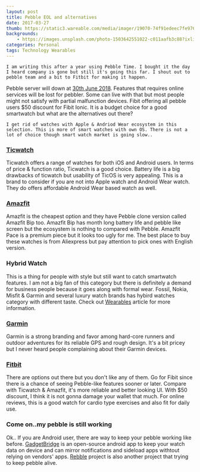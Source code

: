 ```yaml
---
layout: post
title: Pebble EOL and alternatives
date: 2017-03-27
thumb: https://static3.wareable.com/media/imager/19070-74f91edeec7fe97645906ddacc50ce5b.jpg
backgrounds: 
    - https://images.unsplash.com/photo-1503642551022-c011aafb3c88?ixlib=rb-0.3.5&s=e5622c03742b6cab924dcca9242f15d9&auto=format&fit=crop&w=1500&q=80
categories: Personal    
tags: Technology Wearables 
--- 
```

    I am writing this after a year using Pebble Time. I bought it the day I heard company is gone but still it's going this far. I shout out to pebble team and a bit to Fitbit for making it happen.

Pebble server will down at [30th June 2018](https://t.co/3zmZAqElO5). Features that requires online services will be lost for pebbler. Some can live with that but most people might not satisfy with partial malfunction devices. Fibit offering all pebble users $50 discount for Fibit Ionic. It is a budget choice for a good smartwatch but what are the alternatives out there?

    I get rid of watches with Apple & Andriod Wear ecosystem in this selection. This is more of smart watches with own OS. There is not a lot of choice though smart watch market is going slow..

### [Ticwatch](https://www.mobvoi.com/)

Ticwatch offers a range of watches for both iOS and Android users. In terms of price & function ratio, Ticwatch is a good choice. Battery life is a big drawbacks of ticwatch but usability of TicOS is very appealing. This is a brand to consider if you are not into Apple watch and Android Wear watch. They do offers affordable Android Wear based watch as well. 

### [Amazfit](https://us.amazfit.com/)

Amazfit is the cheapest option and they have Pebble clone version called Amazfit Bip too. Amazfit Bip has month long battery life and pebble like screen but the ecosystem is nothing to compared with Pebble. Amazfit Pace is a premium piece but it looks too ugly for me. The best place to buy these watches is from Aliexpress but pay attention to pick ones with English version.

### Hybrid Watch
This is a thing for people with style but still want to catch smartwatch features. I am not a big fan of this category but there is definitely a demand for business people because it goes along with formal wear. Fossil, Nokia, Misfit & Garmin and several luxury watch brands has hybird watches category with different taste. Check out [Wearables](https://www.wareable.com/smartwatches/best-smart-analogue-watch) article for more information.

### [Garmin](https://www.garmin.com/en-US) 
Garmin is a strong branding and favor among hard-core runners and outdoor adventures for its reliable GPS and rough design. It's a bit pricey but I never heard people complaining about their Garmin devices. 

### [Fitbit](https://www.fitbit.com/th/ionic)
There are options out there but you don't like any of them. Go for Fibit since there is a chance of seeing Pebble-like features sooner or later. Compare with Ticwatch & Amazfit, it's more reliable and better looking UI. With $50 discount, I think it is not gonna damage your wallet that much. For online reviews, this is a good watch for cardio type exercises and also fit for daily use. 

### Come on..my pebble is still working

Ok.. If you are Android user, there are way to keep your pebble working like before. [GadgetBridge](https://github.com/Freeyourgadget/Gadgetbridge) is an open-source android app to keep your watch data on device and can mirror notifications and sideload apps withtout relying on vendors' apps. [Rebble](http://rebble.io/) project is also another project that trying to keep pebble alive. 